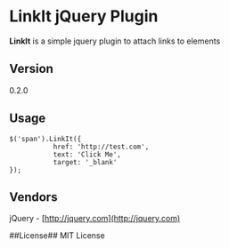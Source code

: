 # LinkIt jQuery Plugin #

**LinkIt** is a simple jquery plugin to attach links to elements

## Version ##
0.2.0

## Usage ##
    $('span').LinkIt({
               href: 'http://test.com',
               text: 'Click Me',
               target: '_blank'
    });


## Vendors ##
jQuery - [http://jquery.com](http://jquery.com)

##License##
MIT License